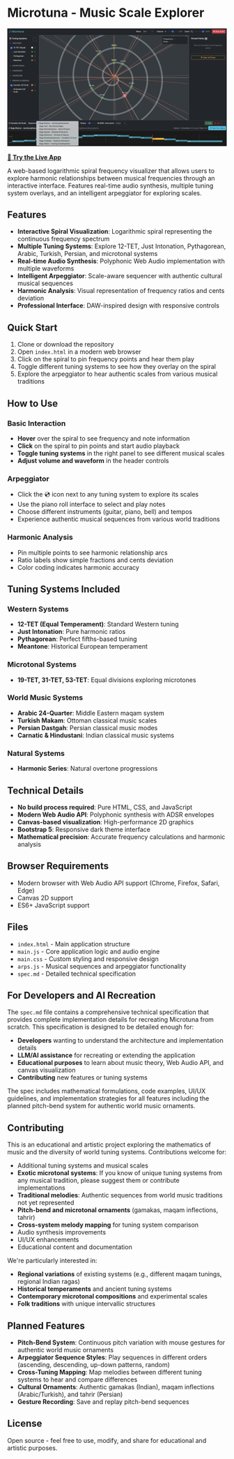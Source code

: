 # Microtuna - Music Scale Explorer

[![Microtuna Music Scale Explorer](microtuna-screenshot.png)](https://ptrthomas.github.io/microtuna)

**[🎵 Try the Live App](https://ptrthomas.github.io/microtuna)**

A web-based logarithmic spiral frequency visualizer that allows users to explore harmonic relationships between musical frequencies through an interactive interface. Features real-time audio synthesis, multiple tuning system overlays, and an intelligent arpeggiator for exploring scales.

## Features

- **Interactive Spiral Visualization**: Logarithmic spiral representing the continuous frequency spectrum
- **Multiple Tuning Systems**: Explore 12-TET, Just Intonation, Pythagorean, Arabic, Turkish, Persian, and microtonal systems
- **Real-time Audio Synthesis**: Polyphonic Web Audio implementation with multiple waveforms
- **Intelligent Arpeggiator**: Scale-aware sequencer with authentic cultural musical sequences
- **Harmonic Analysis**: Visual representation of frequency ratios and cents deviation
- **Professional Interface**: DAW-inspired design with responsive controls

## Quick Start

1. Clone or download the repository
2. Open `index.html` in a modern web browser
3. Click on the spiral to pin frequency points and hear them play
4. Toggle different tuning systems to see how they overlay on the spiral
5. Explore the arpeggiator to hear authentic scales from various musical traditions

## How to Use

### Basic Interaction
- **Hover** over the spiral to see frequency and note information
- **Click** on the spiral to pin points and start audio playback
- **Toggle tuning systems** in the right panel to see different musical scales
- **Adjust volume and waveform** in the header controls

### Arpeggiator
- Click the 💿 icon next to any tuning system to explore its scales
- Use the piano roll interface to select and play notes
- Choose different instruments (guitar, piano, bell) and tempos
- Experience authentic musical sequences from various world traditions

### Harmonic Analysis
- Pin multiple points to see harmonic relationship arcs
- Ratio labels show simple fractions and cents deviation
- Color coding indicates harmonic accuracy

## Tuning Systems Included

### Western Systems
- **12-TET (Equal Temperament)**: Standard Western tuning
- **Just Intonation**: Pure harmonic ratios
- **Pythagorean**: Perfect fifths-based tuning
- **Meantone**: Historical European temperament

### Microtonal Systems
- **19-TET, 31-TET, 53-TET**: Equal divisions exploring microtones

### World Music Systems
- **Arabic 24-Quarter**: Middle Eastern maqam system
- **Turkish Makam**: Ottoman classical music scales
- **Persian Dastgah**: Persian classical music modes
- **Carnatic & Hindustani**: Indian classical music systems

### Natural Systems
- **Harmonic Series**: Natural overtone progressions

## Technical Details

- **No build process required**: Pure HTML, CSS, and JavaScript
- **Modern Web Audio API**: Polyphonic synthesis with ADSR envelopes
- **Canvas-based visualization**: High-performance 2D graphics
- **Bootstrap 5**: Responsive dark theme interface
- **Mathematical precision**: Accurate frequency calculations and harmonic analysis

## Browser Requirements

- Modern browser with Web Audio API support (Chrome, Firefox, Safari, Edge)
- Canvas 2D support
- ES6+ JavaScript support

## Files

- `index.html` - Main application structure
- `main.js` - Core application logic and audio engine
- `main.css` - Custom styling and responsive design
- `arps.js` - Musical sequences and arpeggiator functionality
- `spec.md` - Detailed technical specification

## For Developers and AI Recreation

The `spec.md` file contains a comprehensive technical specification that provides complete implementation details for recreating Microtuna from scratch. This specification is designed to be detailed enough for:

- **Developers** wanting to understand the architecture and implementation details
- **LLM/AI assistance** for recreating or extending the application
- **Educational purposes** to learn about music theory, Web Audio API, and canvas visualization
- **Contributing** new features or tuning systems

The spec includes mathematical formulations, code examples, UI/UX guidelines, and implementation strategies for all features including the planned pitch-bend system for authentic world music ornaments.

## Contributing

This is an educational and artistic project exploring the mathematics of music and the diversity of world tuning systems. Contributions welcome for:

- Additional tuning systems and musical scales
- **Exotic microtonal systems**: If you know of unique tuning systems from any musical tradition, please suggest them or contribute implementations
- **Traditional melodies**: Authentic sequences from world music traditions not yet represented
- **Pitch-bend and microtonal ornaments** (gamakas, maqam inflections, tahrir)
- **Cross-system melody mapping** for tuning system comparison
- Audio synthesis improvements
- UI/UX enhancements
- Educational content and documentation

We're particularly interested in:
- **Regional variations** of existing systems (e.g., different maqam tunings, regional Indian ragas)
- **Historical temperaments** and ancient tuning systems
- **Contemporary microtonal compositions** and experimental scales
- **Folk traditions** with unique intervallic structures

## Planned Features

- **Pitch-Bend System**: Continuous pitch variation with mouse gestures for authentic world music ornaments
- **Arpeggiator Sequence Styles**: Play sequences in different orders (ascending, descending, up-down patterns, random)
- **Cross-Tuning Mapping**: Map melodies between different tuning systems to hear and compare differences
- **Cultural Ornaments**: Authentic gamakas (Indian), maqam inflections (Arabic/Turkish), and tahrir (Persian)
- **Gesture Recording**: Save and replay pitch-bend sequences

## License

Open source - feel free to use, modify, and share for educational and artistic purposes.
